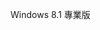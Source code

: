 <Token xmlns:xlink="http://www.w3.org/1999/xlink">Windows 8.1 專業版</Token>

<!--HONumber=Apr16_HO1-->


